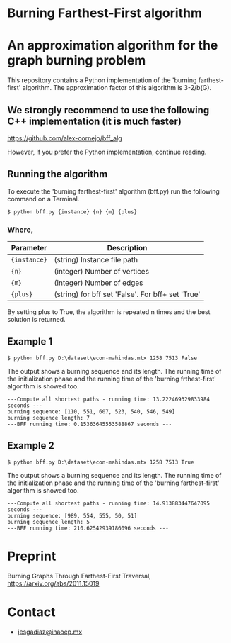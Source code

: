 # Burning Farthest-First algorithm 
# An approximation algorithm for the graph burning problem
This repository contains a Python implementation of the 'burning farthest-first' algorithm. The approximation factor of this algorithm is 3-2/b(G). 

## We strongly recommend to use the following C++ implementation (it is much faster)
https://github.com/alex-cornejo/bff_alg

However, if you prefer the Python implementation, continue reading.

## Running the algorithm

To execute the 'burning farthest-first' algorithm (bff.py) run the following command on a Terminal.

```
$ python bff.py {instance} {n} {m} {plus}
```

### Where,

|  Parameter |                                          Description                                          |
|----------|---------------------------------------------------------------------------------------------|
| `{instance}` | (string) Instance file path                                    |
| `{n}`    | (integer) Number of vertices  |
| `{m}`    | (integer) Number of edges  |
| `{plus}`    | (string) for bff set 'False'. For bff+ set 'True'  |

By setting plus to True, the algorithm is repeated n times and the best solution is returned.

## Example 1

```
$ python bff.py D:\dataset\econ-mahindas.mtx 1258 7513 False
```

The output shows a burning sequence and its length. The running time of the initialization phase and the running time of the 'burning frthest-first' algorithm is showed too.

```
---Compute all shortest paths - running time: 13.222469329833984 seconds ---
burning sequence: [110, 551, 607, 523, 540, 546, 549]
burning sequence length: 7
---BFF running time: 0.15363645553588867 seconds ---
```

## Example 2

```
$ python bff.py D:\dataset\econ-mahindas.mtx 1258 7513 True
```

The output shows a burning sequence and its length. The running time of the initialization phase and the running time of the 'burning farthest-first' algorithm is showed too.

```
---Compute all shortest paths - running time: 14.913883447647095 seconds ---
burning sequence: [989, 554, 555, 50, 51]
burning sequence length: 5
---BFF running time: 210.62542939186096 seconds ---
```
# Preprint

Burning Graphs Through Farthest-First Traversal, https://arxiv.org/abs/2011.15019

# Contact

* jesgadiaz@inaoep.mx
